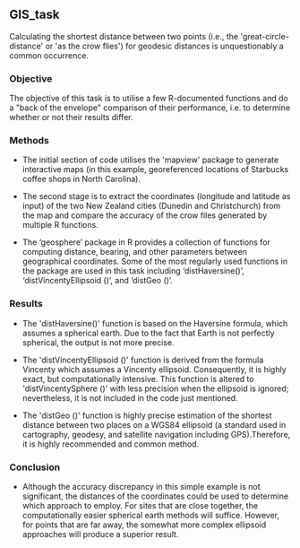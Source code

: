 ## GIS_task

Calculating the shortest distance between two points (i.e., the 'great-circle-distance' or 'as the crow flies') for geodesic distances is unquestionably a common occurrence.

### Objective
The objective of this task is to utilise a few R-documented functions and do a "back of the envelope" comparison of their performance, i.e. to determine whether or not their results differ.

### Methods
*  The initial section of code utilises the 'mapview' package to generate interactive maps (in this example, georeferenced locations of Starbucks coffee shops in North Carolina). 

*  The second stage is to extract the coordinates (longitude and latitude as input) of the two New Zealand cities (Dunedin and Christchurch) from the map and compare the accuracy of the crow files generated by multiple R functions.

*  The ‘geosphere’ package in R provides a collection of functions for computing distance, bearing, and other parameters between geographical coordinates. Some of the most regularly used functions in the package are used in this task including ‘distHaversine()’, ‘distVincentyEllipsoid ()’, and ‘distGeo ()’.

### Results
*  The 'distHaversine()' function is based on the Haversine formula, which assumes a spherical earth. Due to the fact that Earth is not perfectly spherical, the output is not more precise.

*  The 'distVincentyEllipsoid ()' function is derived from the formula Vincenty which assumes a Vincenty ellipsoid. Consequently, it is highly exact, but computationally intensive. This function is altered to 'distVincentySphere ()' with less precision when the ellipsoid is ignored; nevertheless, it is not included in the code just mentioned.

*  The 'distGeo ()' function is highly precise estimation of the shortest distance between two places on a WGS84 ellipsoid (a standard used in cartography, geodesy, and satellite navigation including GPS).Therefore, it is highly recommended and common method.

### Conclusion
*  Although the accuracy discrepancy in this simple example is not significant, the distances of the coordinates could be used to determine which approach to employ. For sites that are close together, the computationally easier spherical earth methods will suffice. However, for points that are far away, the somewhat more complex ellipsoid approaches will produce a superior result. 
